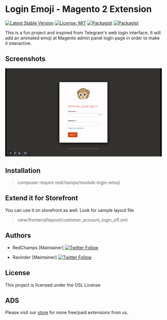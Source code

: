 # Login Emoji - Magento 2 Extension 

[![Latest Stable Version](https://img.shields.io/packagist/v/redchamps/module-login-emoji.svg?style=flat-square)](https://packagist.org/packages/redchamps/module-login-emoji)
[![License: MIT](https://img.shields.io/github/license/redchamps/login-emoji.svg?style=flat-square)](./LICENSE) 
[![Packagist](https://img.shields.io/packagist/dt/redchamps/module-login-emoji.svg?style=flat-square)](https://packagist.org/packages/redchamps/module-login-emoji/stats)
[![Packagist](https://img.shields.io/packagist/dm/redchamps/module-login-emoji.svg?style=flat-square)](https://packagist.org/packages/redchamps/module-login-emoji/stats)

This is a fun project and inspired from Telegram's web login interface. 
It will add an animated emoji at Magento admin panel login page in order to make it interactive.

## Screenshots

![Admin Login Emoji](https://raw.githubusercontent.com/redchamps/repo-images/master/login-emoji/emoji-login.gif)

## Installation

> composer require redchamps/module-login-emoji

## Extend it for Storefront

You can use it on storefront as well. Look for sample layout file 
> view/frontend/layout/customer_account_login_off.xml

## Authors

- RedChamps [Maintainer] [![Twitter Follow](https://img.shields.io/twitter/follow/_redChamps.svg?style=social)](https://twitter.com/_redChamps)

- Ravinder [Maintainer] [![Twitter Follow](https://img.shields.io/twitter/follow/_iAmRav.svg?style=social)](https://twitter.com/_iAmRav)

## License

This project is licensed under the OSL License

## ADS

Please visit our [store](https://redchamps.com) for more free/paid extensions from us.
